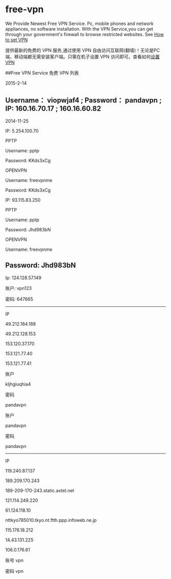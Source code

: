 free-vpn
========

We Provide Newest Free VPN Service. Pc, mobile phones and network appliances, no software installation. With the VPN Service,you can get through your government's firewall to browse restricted websites. See [How to set VPN](http://www.waylau.com/vpn-setting/)

提供最新的免费的 VPN 服务,通过使用 VPN 自由访问互联网(翻墙)！无论是PC端，移动端都无需安装客户端。只需在机子设置 VPN 访问即可。查看如何[设置 VPN](http://www.waylau.com/vpn-setting/)

##Free VPN Service 免费 VPN 列表

2015-2-14

Username：	viopwjaf4 ;
Password：	pandavpn ;
IP: 160.16.70.17  ; 160.16.60.82
--------------------

2014-11-25

IP: 5.254.100.70

PPTP

Username: pptp

Password: KKds3xCg
 

OPENVPN

Username: freevpnme

Password: KKds3xCg

IP: 93.115.83.250

PPTP

Username: pptp

Password: Jhd983bN

OPENVPN

Username: freevpnme

Password: Jhd983bN
--------------------------
Ip: 124.128.57.149

账户: vpn123

密码: 647665

--------------------------
IP

49.212.184.188

49.212.128.153

153.120.37.170

153.121.77.40

153.121.77.41

账户

kljhgiuqhia4

密码 

pandavpn


账户

pandavpn

密码 

pandavpn

------------------------------
IP

119.240.87.137

189.209.170.243

189-209-170-243.static.axtel.net

121.114.249.220

61.124.118.10

nttkyo785010.tkyo.nt.ftth.ppp.infoweb.ne.jp

115.176.18.212

14.43.131.225

106.0.176.61

账号 vpn

密码 vpn
